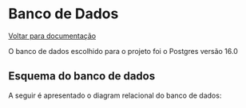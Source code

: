 # Banco de Dados

[Voltar para documentação](README.md)

O banco de dados escolhido para o projeto foi o Postgres versão 16.0

## Esquema do banco de dados

A seguir é apresentado o diagram relacional do banco de dados: